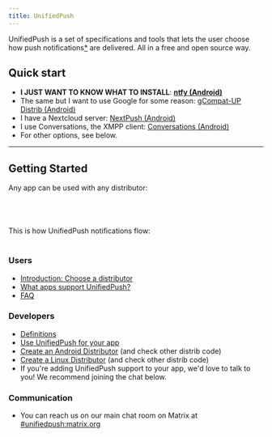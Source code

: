 ```yaml
---
title: UnifiedPush
---
```

UnifiedPush is a set of specifications and tools that lets the user choose how push notifications[*](/users/faq/#what-are-push-notifications) are delivered. All in a free and open source way.

## Quick start

* __I JUST WANT TO KNOW WHAT TO INSTALL__: [__ntfy (Android)__](/users/distributors/ntfy/)
* The same but I want to use Google for some reason: [gCompat-UP Distrib (Android)](/users/distributors/fcm/)
* I have a Nextcloud server: [NextPush (Android)](/users/distributors/nextpush/)
* I use Conversations, the XMPP client: [Conversations (Android)](/users/distributors/conversations/)
* For other options, see below.

---

## Getting Started

Any app can be used with any distributor:
<br><br>
<object style="max-height: 30em;" id="animation" type="image/svg+xml" data="./img/animation.svg" onload="this.parentNode.replaceChild(this.contentDocument.documentElement, this);">
</object>
<br><br><br>
This is how UnifiedPush notifications flow:
<br><br> 
<object style="max-height: 30em;" id="animation" type="image/svg+xml" data="./img/animation-flow.svg" onload="this.parentNode.replaceChild(this.contentDocument.documentElement, this);">
</object>

### Users

* [Introduction: Choose a distributor](/users/distributors)
* [What apps support UnifiedPush?](/users/apps)
* [FAQ](/users/faq)

### Developers

* [Definitions](/developers/spec/definitions)
* [Use UnifiedPush for your app](/developers/intro)
* [Create an Android Distributor](/developers/spec/android) (and check other distrib code)
* [Create a Linux Distributor](/developers/spec/dbus) (and check other distrib code)
* If you're adding UnifiedPush support to your app, we'd love to talk to you! We recommend joining the chat below.

### Communication

* You can reach us on our main chat room on Matrix at [#unifiedpush:matrix.org](https://matrix.to/#/#unifiedpush:matrix.org)
